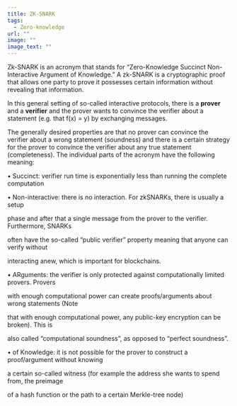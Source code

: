 ```yaml
---
title: ZK-SNARK
tags:
  - Zero-knowledge
url: ""
image: ""
image_text: ""
---
```


Zk-SNARK is an acronym that stands for “Zero-Knowledge Succinct Non-Interactive Argument of Knowledge.” A zk-SNARK is a cryptographic proof that allows one party to prove it possesses certain information without revealing that information.

In this general setting of so-called interactive protocols, there is a **prover** and a **verifier** and the prover wants to convince the verifier about a statement (e.g. that f(x) = y) by exchanging messages.

The generally desired properties are that no prover can convince the verifier about a wrong statement (soundness) and there is a certain strategy for the prover to convince the verifier about any true statement (completeness). The individual parts of the acronym have the following meaning:

• Succinct: verifier run time is exponentially less than running the complete computation

• Non-interactive: there is no interaction. For zkSNARKs, there is usually a setup

phase and after that a single message from the prover to the verifier. Furthermore, SNARKs

often have the so-called “public verifier” property meaning that anyone can verify without

interacting anew, which is important for blockchains.

• ARguments: the verifier is only protected against computationally limited provers. Provers

with enough computational power can create proofs/arguments about wrong statements (Note

that with enough computational power, any public-key encryption can be broken). This is

also called “computational soundness”, as opposed to “perfect soundness”.

• of Knowledge: it is not possible for the prover to construct a proof/argument without knowing

a certain so-called witness (for example the address she wants to spend from, the preimage

of a hash function or the path to a certain Merkle-tree node)
